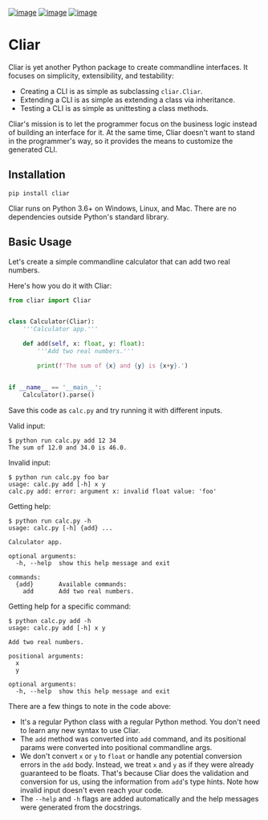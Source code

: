 [![image](https://img.shields.io/pypi/v/cliar.svg)](https://pypi.org/project/cliar)
[![image](https://travis-ci.org/moigagoo/cliar.svg?branch=develop)](https://travis-ci.org/moigagoo/cliar)
[![image](https://codecov.io/gh/moigagoo/cliar/branch/develop/graph/badge.svg)](https://codecov.io/gh/moigagoo/cliar)

# Cliar

Cliar is yet another Python package to create commandline interfaces. It focuses on simplicity, extensibility, and testability:

-   Creating a CLI is as simple as subclassing `cliar.Cliar`.
-   Extending a CLI is as simple as extending a class via inheritance.
-   Testing a CLI is as simple as unittesting a class methods.

Cliar's mission is to let the programmer focus on the business logic instead of building an interface for it. At the same time, Cliar doesn't want to stand in the programmer's way, so it provides the means to customize the generated CLI.

## Installation

```shell
pip install cliar
```

Cliar runs on Python 3.6+ on Windows, Linux, and Mac. There are no dependencies outside Python's standard library.

## Basic Usage

Let's create a simple commandline calculator that can add two real numbers.

Here's how you do it with Cliar:

```python
from cliar import Cliar


class Calculator(Cliar):
    '''Calculator app.'''

    def add(self, x: float, y: float):
        '''Add two real numbers.'''

        print(f'The sum of {x} and {y} is {x+y}.')


if __name__ == '__main__':
    Calculator().parse()
```

Save this code as `calc.py` and try running it with different inputs.

Valid input:

```shell
$ python run calc.py add 12 34
The sum of 12.0 and 34.0 is 46.0.
```

Invalid input:

```shell
$ python run calc.py foo bar
usage: calc.py add [-h] x y
calc.py add: error: argument x: invalid float value: 'foo'
```

Getting help:

```shell
$ python run calc.py -h
usage: calc.py [-h] {add} ...

Calculator app.

optional arguments:
  -h, --help  show this help message and exit

commands:
  {add}       Available commands:
    add       Add two real numbers.
```

Getting help for a specific command:

```shell
$ python calc.py add -h
usage: calc.py add [-h] x y

Add two real numbers.

positional arguments:
  x
  y

optional arguments:
  -h, --help  show this help message and exit
```

There are a few things to note in the code above:

-   It's a regular Python class with a regular Python method. You don't need to learn any new syntax to use Cliar.
-   The `add` method was converted into `add` command, and its positional params were converted into positional commandline args.
-   We don't convert `x` or `y` to `float` or handle any potential conversion errors in the `add` body. Instead, we treat `x` and `y` as if they were already guaranteed to be floats. That's because Cliar does the validation and conversion for us, using the information from `add`'s type hints. Note how invalid input doesn't even reach your code.
-   The `--help` and `-h` flags are added automatically and the help messages were generated from the docstrings.

